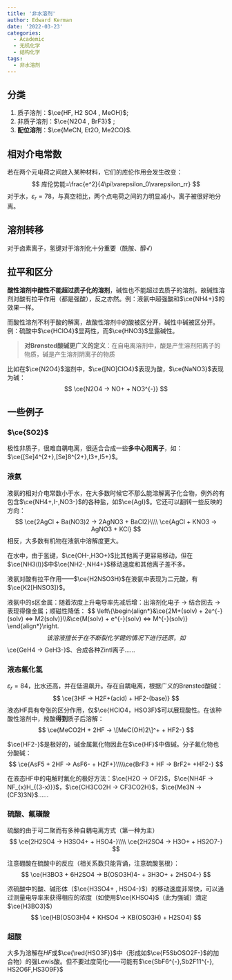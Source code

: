```yaml
---
title: '非水溶剂'
author: Edward Kerman
date: '2022-03-23'
categories:
  - Academic
  - 无机化学
  - 结构化学
tags:
  - 非水溶剂
---
```


## 分类

1. 质子溶剂：$\ce{HF, H2 SO4 , MeOH}$;
2. 非质子溶剂：$\ce{N2O4 , BrF3}$ ;
3. <b>配位溶剂</b>：$\ce{MeCN, Et2O, Me2CO}$.

## 相对介电常数

若在两个元电荷之间放入某种材料，它们的库伦作用会发生改变：
$$
库伦势能=\frac{e^2}{4\pi\varepsilon_0\varepsilon_rr}
$$
对于水，$\varepsilon_r=78$，与真空相比，两个点电荷之间的力明显减小，离子被很好地分离。

## 溶剂转移

对于卤素离子，氢键对于溶剂化十分重要（酰胺、醇√）

## 拉平和区分

<b>酸性溶剂中酸性不能超过质子化的溶剂</b>，碱性也不能超过去质子的溶剂。故碱性溶剂对酸有拉平作用（都是强酸），反之亦然。例：液氨中超强酸和$\ce{NH4+}$的效果一样。

而酸性溶剂不利于酸的解离，故酸性溶剂中的酸被区分开，碱性中碱被区分开。例：硫酸中$\ce{HClO4}$显两性，而$\ce{HNO3}$显露碱性。

> <b>对Brønsted酸碱更广义的定义</b>：在自电离溶剂中，酸是产生溶剂阳离子的物质，碱是产生溶剂阴离子的物质

比如在$\ce{N2O4}$溶剂中，$\ce{[NO]ClO4}$表现为酸，$\ce{NaNO3}$表现为碱：
$$
\ce{N2O4 -> NO+ + NO3^{-}}
$$

## 一些例子

### $\ce{SO2}$

极性非质子，很难自耦电离，很适合合成一些<b>多中心阳离子</b>，如：$\ce{[Se]4^{2+},[Se]8^{2+},I3+,I5+}$。

### 液氨

液氨的相对介电常数小于水，在大多数时候它不那么能溶解离子化合物，例外的有包含$\ce{NH4+,I-,NO3-}$的各种盐，如$\ce{AgI}$。它还可以翻转一些反映的方向：
$$
\ce{2AgCl + Ba(NO3)2 -> 2AgNO3 + BaCl2}\\\\
\ce{AgCl + KNO3 -> AgNO3 + KCl}
$$
相反，大多数有机物在液氨中溶解度更大。

在水中，由于氢键，$\ce{OH-,H3O+}$比其他离子更容易移动，但在$\ce{NH3(l)}$中$\ce{NH2-,NH4+}$移动速度和其他离子差不多。

液氨对酸有拉平作用——$\ce{H2NSO3H}$在液氨中表现为二元酸，有$\ce{K2[HNSO3]}$。

液氨中的s区金属：随着浓度上升电导率先减后增：出溶剂化电子 → 结合回去 → 表现得像金属；顺磁性降低：
$$ \left\\{\begin{align*}&\ce{2M+(solv) + 2e^{-}(solv) <=> M2(solv)}\\\\&\ce{M(solv) + e^{-}(solv) <=> M^{-}(solv)}
\end{align*}\right.
$$
该溶液擅长于在不断裂化学键的情况下进行还原，如$$\ce{GeH4 -> GeH3-}$、合成各种Zintl离子……

### 液态氟化氢

$\varepsilon_r=84$，比水还高，并在低温飙升。存在自耦电离，根据广义的Brønsted酸碱：
$$
\ce{3HF -> H2F+(acid) + HF2-(base)}
$$
液态HF具有夸张的区分作用，仅$\ce{HClO4，HSO3F}$可以展现酸性。在该种酸性溶剂中，羧酸<b>得到</b>质子后溶解：
$$
\ce{MeCO2H + 2HF -> \[MeC(OH)2\]^+ + HF2-}
$$

$\ce{HF2-}$是极好的，碱金属氟化物因此在$\ce{HF}$中做碱。分子氟化物也分酸碱：
$$
\ce{AsF5 + 2HF -> AsF6- + H2F+}\\\\\ce{BrF3 + HF -> BrF2+ +HF2-}
$$

在液态HF中的电解时氟化的极好方法：$\ce{H2O -> OF2}$，$\ce{NH4F -> NF_{x}H_{(3-x)}}$，$\ce{CH3CO2H -> CF3CO2H}$，$\ce{Me3N -> (CF3)3N}$……

### 硫酸、氟磺酸

硫酸的由于可二聚而有多种自耦电离方式（第一种为主）
$$
\ce{2H2SO4 -> H3SO4+ + HSO4-}\\\\
\ce{2H2SO4 -> H3O+ + HS2O7-}
$$

注意硼酸在硫酸中的反应（相关系数只能背诵，注意硫酸氢根）：
$$
\ce{H3BO3 + 6H2SO4 -> B(OSO3H)4- + 3H3O+ + 2HSO4-}
$$

浓硫酸中的酸、碱形体（$\ce{H3SO4+ , HSO4-}$）的移动速度非常快，可以通过测量电导率来获得相应的浓度（如使用$\ce{KHSO4}$（此为强碱）滴定$\ce{H3BO3}$）
$$
\ce{HB(OSO3H)4 + KHSO4 -> KB(OSO3H) + H2SO4}
$$

### 超酸

大多为溶解在$HF$或$\ce{\red{HSO3F}}$中（形成如$\ce{F5SbOSO2F-}$的加合物）的强Lewis酸。但不要过度简化——可能有$\ce{SbF6^{-},Sb2F11^{-}, HS2O6F,HS3O9F}$
